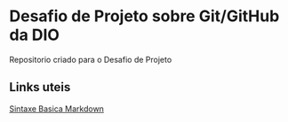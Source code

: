 # Desafio de Projeto sobre Git/GitHub da DIO
Repositorio criado para o Desafio de Projeto


## Links uteis
[Sintaxe Basica Markdown](https://www.markdownguide.org/basic-syntax/)
